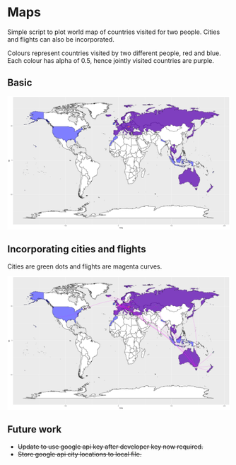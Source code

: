 # Maps
Simple script to plot world map of countries visited for two people. Cities and flights can also be incorporated.

Colours represent countries visited by two different people, red and blue. Each colour has alpha of 0.5, hence jointly visited countries are purple.


## Basic
![plot](https://github.com/rokkuran/maps/blob/master/output/plot.png)


## Incorporating cities and flights
Cities are green dots and flights are magenta curves.

![plot_with_cities_and_curve](https://github.com/rokkuran/maps/blob/master/output/plot_with_cities_and_curve.png)


## Future work
- ~~Update to use google api key after developer key now required.~~
- ~~Store google api city locations to local file.~~
